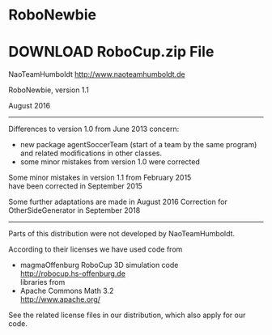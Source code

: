 # RoboNewbie

# **DOWNLOAD RoboCup.zip File**

NaoTeamHumboldt  http://www.naoteamhumboldt.de

RoboNewbie, version 1.1

August 2016

-------------------------------------------------

Differences to version 1.0 from June 2013 concern:  
- new package agentSoccerTeam (start of a team by the same program)
  and related modifications in other classes.  
- some minor mistakes from version 1.0 were corrected

Some minor mistakes in version 1.1 from February 2015  
have been corrected in September 2015

Some further adaptations are made in August 2016 
Correction for OtherSideGenerator in September 2018

-------------------------------------------------

Parts of this distribution were not developed by NaoTeamHumboldt.

According to their licenses we have used code from  
- magmaOffenburg RoboCup 3D simulation code   
  http://robocup.hs-offenburg.de  
libraries from  
- Apache Commons Math 3.2      
  http://www.apache.org/  

See the related license files in our distribution, which also apply for our code.  
